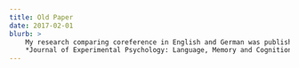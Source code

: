 ```yaml
---
title: Old Paper
date: 2017-02-01
blurb: >
	My research comparing coreference in English and German was published in the 
	*Journal of Experimental Psychology: Language, Memory and Cognition* [[pdf]](/pubs/Lago_etal_Coreference_2017.pdf)
---
```

